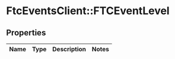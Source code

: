 # FtcEventsClient::FTCEventLevel

## Properties
Name | Type | Description | Notes
------------ | ------------- | ------------- | -------------

